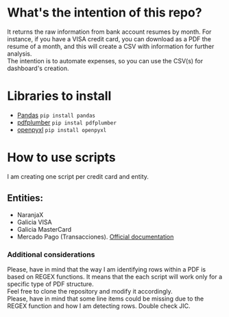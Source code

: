 # What's the intention of this repo? 
It returns the raw information from bank account resumes by month. For instance, if you have a VISA credit card, you can download as a PDF the resume of a month, and this will create a CSV with information for further analysis. <br />
The intention is to automate expenses, so you can use the CSV(s) for dashboard's creation.
<br />
# Libraries to install
- [Pandas](https://pandas.pydata.org)
```pip install pandas```
- [pdfplumber](https://python.langchain.com/docs/integrations/document_loaders/pdfplumber/)
```pip instal pdfplumber```
- [openpyxl](https://pypi.org/project/openpyxl/)
```pip install openpyxl```
# How to use scripts 
I am creating one script per credit card and entity. 
## Entities:
- NaranjaX
- Galicia VISA
- Galicia MasterCard
- Mercado Pago (Transacciones). [Official documentation](https://www.mercadopago.com.ar/developers/es/docs/checkout-api/additional-content/reports/account-money/introduction)
### Additional considerations
Please, have in mind that the way I am identifying rows within a PDF is based on REGEX functions. It means that the each script will work only for a specific type of PDF structure. <br />
Feel free to clone the repository and modify it accordingly. 
<br />
Please, have in mind that some line items could be missing due to the REGEX function and how I am detecting rows. Double check JIC. 